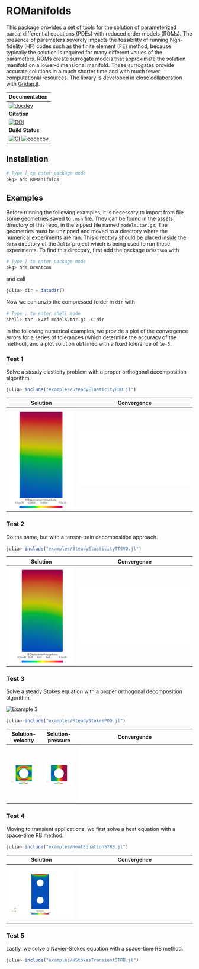 # ROManifolds

This package provides a set of tools for the solution of parameterized partial differential equations (PDEs) with reduced order models (ROMs). The presence of parameters severely impacts the feasibility of running high-fidelity (HF) codes such as the finite element (FE) method, because typically the solution is required for many different values of the parameters. ROMs create surrogate models that approximate the solution manifold on a lower-dimensional manifold. These surrogates provide accurate solutions in a much shorter time and with much fewer computational resources. The library is developed in close collaboration with [Gridap.jl](https://github.com/gridap/Gridap.jl).

| **Documentation** |
|:------------ |
| [![docdev](https://img.shields.io/badge/docs-dev-blue.svg)](https://nichomueller.github.io/ROManifolds.jl/dev/) |
| **Citation** |
| [![DOI](https://img.shields.io/badge/DOI-10.1016%2Fj.jcp.2022.111162-blue)](https://github.com/nichomueller/rb_julia) |
|**Build Status** |
| [![CI](https://github.com/nichomueller/ROManifolds.jl/workflows/CI/badge.svg)](https://github.com:nichomueller/ROManifolds.jl/actions?query=workflow%3ACI) [![codecov](https://codecov.io/gh/github.com:nichomueller/ROManifolds.jl/branch/main/graph/badge.svg)](https://codecov.io/gh/github.com:nichomueller/ROManifolds.jl) |

## Installation

```julia
# Type ] to enter package mode
pkg> add ROManifolds
```

## Examples

Before running the following examples, it is necessary to import from file some geometries saved to `.msh` file. They can be found in the [assets](https://nichomueller.github.io/ROManifolds.jl/docs/assets) directory of this repo, in the zipped file named `models.tar.gz`. The geometries must be unzipped and moved to a directory where the numerical experiments are ran. This directory should be placed inside the `data` directory of the `Julia` project which is being used to run these experiments. To find this directory, first add the package `DrWatson` with 

```julia
# Type ] to enter package mode
pkg> add DrWatson
```

and call

```julia
julia> dir = datadir()
```

Now we can unzip the compressed folder in `dir` with 

```julia
# Type ; to enter shell mode
shell> tar -xvzf models.tar.gz -C dir
```

In the following numerical examples, we provide a plot of the convergence errors for a series of tolerances (which determine the accuracy of the method), and a plot solution obtained with a fixed tolerance of `1e-5`.

### Test 1 

Solve a steady elasticity problem with a proper orthogonal decomposition algorithm. 

```julia
julia> include("examples/SteadyElasticityPOD.jl")
```
Solution             |  Convergence
:-------------------------:|:-------------------------:
![Example 1 solution](docs/src/assets/results/elasticity_pod/plot/rbsol.png)  |  ![Example 1 convergence](docs/src/assets/results/results/elasticity_pod/results/convergence.pdf)

### Test 2

Do the same, but with a tensor-train decomposition approach.

```julia
julia> include("examples/SteadyElasticityTTSVD.jl")
```
Solution             |  Convergence
:-------------------------:|:-------------------------:
![Example 2 solution](docs/src/assets/results/elasticity_ttsvd/plot/rbsol.png)  |  ![Example 2 convergence](docs/src/assets/results/elasticity_ttsvd/results/convergence.pdf)

### Test 3

Solve a steady Stokes equation with a proper orthogonal decomposition algorithm.

![Example 3](examples/example3.png)

```julia
julia> include("examples/SteadyStokesPOD.jl")
```

Solution-velocity          |  Solution-pressure        |  Convergence
:-------------------------:|:-------------------------:|:-------------------------:
![Example 3 velocity](docs/src/assets/results/stokes_pod/plot/rbvel.png) | ![Example 3 pressure](docs/src/assets/results/stokes_pod/plot/rbpress.png)  |  ![Example 3 convergence](docs/src/assets/results/stokes_pod/results/results/convergence.pdf)

### Test 4 

Moving to transient applications, we first solve a heat equation with a space-time RB method.

```julia
julia> include("examples/HeatEquationSTRB.jl")
```

Solution             |  Convergence
:-------------------------:|:-------------------------:
![Example 2 solution](docs/src/assets/results/heateq_pod/plot/rbsol.gif)  |  ![Example 2 convergence](docs/src/assets/results/heateq_pod/results/results/convergence.pdf)

### Test 5

Lastly, we solve a Navier-Stokes equation with a space-time RB method.

```julia
julia> include("examples/NStokesTransientSTRB.jl")
```

<!-- |![Example 3 velocity](docs/src/assets/results/transient_nstokes_pod/plot/rbvel.gif) ![Example 3 pressure](docs/src/assets/results/transient_nstokes_pod/plot/rbpress.gif) ![Example 3 convergence](docs/src/assets/results/transient_nstokes_pod/results/convergence.pdf)|  -->
